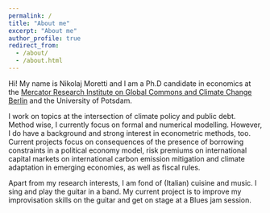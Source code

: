```yaml
---
permalink: /
title: "About me"
excerpt: "About me"
author_profile: true
redirect_from: 
  - /about/
  - /about.html
---
```

Hi! My name is Nikolaj Moretti and I am a Ph.D candidate in economics at the [Mercator Research Institute on Global Commons and Climate Change Berlin](https://www.mcc-berlin.net/en/index.html) and the University of Potsdam.  

I work on topics at the intersection of climate policy and public debt. Method wise, I currently focus on formal and numerical modelling. However, I do have a background and strong interest in econometric methods, too. Current projects focus on consequences of the presence of borrowing constraints in a political economy model, risk premiums on international capital markets on international carbon emission mitigation and climate adaptation in emerging economies, as well as fiscal rules.  

Apart from my research interests, I am fond of (Italian) cuisine and music. I sing and play the guitar in a band. My current project is to improve my improvisation skills on the guitar and get on stage at a Blues jam session.

<!---
Stemming from my undergraduate studies in mathematics, I have a fascination for category theory and its applications. Even though I currently do not find the time to cultivate it, I hope to return to it at some future point in time.
--->

